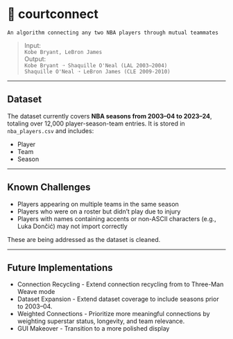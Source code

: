 # 🏀 courtconnect 
    An algorithm connecting any two NBA players through mutual teammates
  
> Input:  
> `Kobe Bryant, LeBron James`  
> Output:   
> `Kobe Bryant ➝ Shaquille O'Neal (LAL 2003–2004)`   
> `Shaquille O'Neal ➝ LeBron James (CLE 2009-2010)`

---

## Dataset

The dataset currently covers **NBA seasons from 2003–04 to 2023–24**, totaling over 12,000 player-season-team entries. It is stored in `nba_players.csv` and includes:
- Player 
- Team
- Season

---

## Known Challenges

- Players appearing on multiple teams in the same season
- Players who were on a roster but didn’t play due to injury
- Players with names containing accents or non-ASCII characters (e.g., Luka Dončić) may not import correctly

These are being addressed as the dataset is cleaned.

---

## Future Implementations

- Connection Recycling - Extend connection recycling from to Three-Man Weave mode
- Dataset Expansion - Extend dataset coverage to include seasons prior to 2003–04.
- Weighted Connections - Prioritize more meaningful connections by weighting superstar status, longevity, and team relevance.
- GUI Makeover - Transition to a more polished display